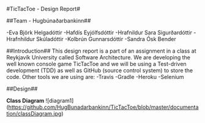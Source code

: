 #TicTacToe - Design Report#


##Team - Hugbúnaðarbankinn##

-Eva Björk Helgadóttir
-Hafdís Eyjólfsdóttir
-Hrafnildur Sara Sigurðardóttir
-Hrafnhildur Skúladóttir
-Kolbrún Gunnarsdóttir
-Sandra Ósk Bender

##Introduction##
This design report is a part of an assignment in a class at Reykjavík University called Software Architecture. 
We are developing the well known console game TicTacToe and we will be using a Test-driven development (TDD) as well as GitHub (source control system) to store the code.
Other tools we are using are:
-Travis
-Gradle
-Heroku
-Selenium

##Design##

**Class Diagram**
![diagram1] (https://github.com/HugBunadarbankinn/TicTacToe/blob/master/documentation/classDiagram.jpg)
